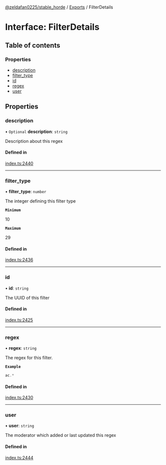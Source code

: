[@zeldafan0225/stable_horde](../README.md) / [Exports](../modules.md) / FilterDetails

# Interface: FilterDetails

## Table of contents

### Properties

- [description](FilterDetails.md#description)
- [filter\_type](FilterDetails.md#filter_type)
- [id](FilterDetails.md#id)
- [regex](FilterDetails.md#regex)
- [user](FilterDetails.md#user)

## Properties

### description

• `Optional` **description**: `string`

Description about this regex

#### Defined in

[index.ts:2440](https://github.com/ZeldaFan0225/stable_horde/blob/4f15ca1/index.ts#L2440)

___

### filter\_type

• **filter\_type**: `number`

The integer defining this filter type

**`Minimum`**

10

**`Maximum`**

29

#### Defined in

[index.ts:2436](https://github.com/ZeldaFan0225/stable_horde/blob/4f15ca1/index.ts#L2436)

___

### id

• **id**: `string`

The UUID of this filter

#### Defined in

[index.ts:2425](https://github.com/ZeldaFan0225/stable_horde/blob/4f15ca1/index.ts#L2425)

___

### regex

• **regex**: `string`

The regex for this filter.

**`Example`**

```ts
ac.*
```

#### Defined in

[index.ts:2430](https://github.com/ZeldaFan0225/stable_horde/blob/4f15ca1/index.ts#L2430)

___

### user

• **user**: `string`

The moderator which added or last updated this regex

#### Defined in

[index.ts:2444](https://github.com/ZeldaFan0225/stable_horde/blob/4f15ca1/index.ts#L2444)
